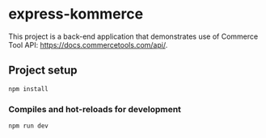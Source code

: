 # express-kommerce

This project is a back-end application that demonstrates use of Commerce Tool API: https://docs.commercetools.com/api/.

## Project setup
```
npm install
```

### Compiles and hot-reloads for development
```
npm run dev
```

